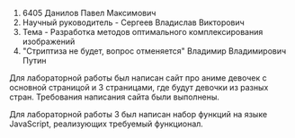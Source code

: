 1) 6405 Данилов Павел Максимович
2) Научный руководитель - Сергеев Владислав Викторович
3) Тема - Разработка методов оптимального комплексирования изображений
4) "Стриптиза не будет, вопрос отменяется" Владимир Владимирович Путин

Для лабораторной работы был написан сайт про аниме девочек с основной страницой
и 3 страницами, где будут девочки из разных стран. Требования написания сайта были выполнены.

Для лабораторной работы 3 был написан набор функций на языке JavaScript, реализующих требуемый функционал.
